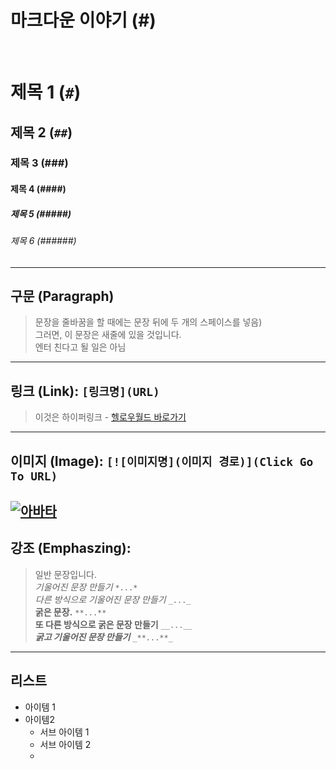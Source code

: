 # 마크다운 이야기 (#)
<br/>

# 제목 1 (`#`)
## 제목 2 (`##`)

### 제목 3 (###)

#### 제목 4 (####)

##### 제목 5 (#####)

###### 제목 6 (######)
---
## 구문 (Paragraph) 
> 문장을 줄바꿈을 할 때에는 문장 뒤에 두 개의 스페이스를 넣음)  
> 그러면, 이 문장은 새줄에 있을 것입니다.  
> 엔터 친다고 될 일은 아님
---
## 링크 (Link): `[링크명](URL)`
> 이것은 하이퍼링크 - [헬로우월드 바로가기](https://vivabm.com) 
---
## 이미지 (Image): `[![이미지명](이미지 경로)](Click Go To URL)`
[![아바타](./Images/key-gen.ico)](https://vivabm.com)
<br/>
---
## 강조 (Emphaszing): 
> 일반 문장입니다.  
*기울어진 문장 만들기* `*...*`  
_다른 방식으로 기울어진 문장 만들기_  `_..._`   
**굵은 문장.**  `**...**`  
__또 다른 방식으로 굵은 문장 만들기__ `__...__`  
_**굵고 기울어진 문장 만들기**_ `_**...**_`
---
## 리스트
- 아이템 1
- 아이템2
  - 서브 아이템 1
  - 서브 아이템 2
  - 
